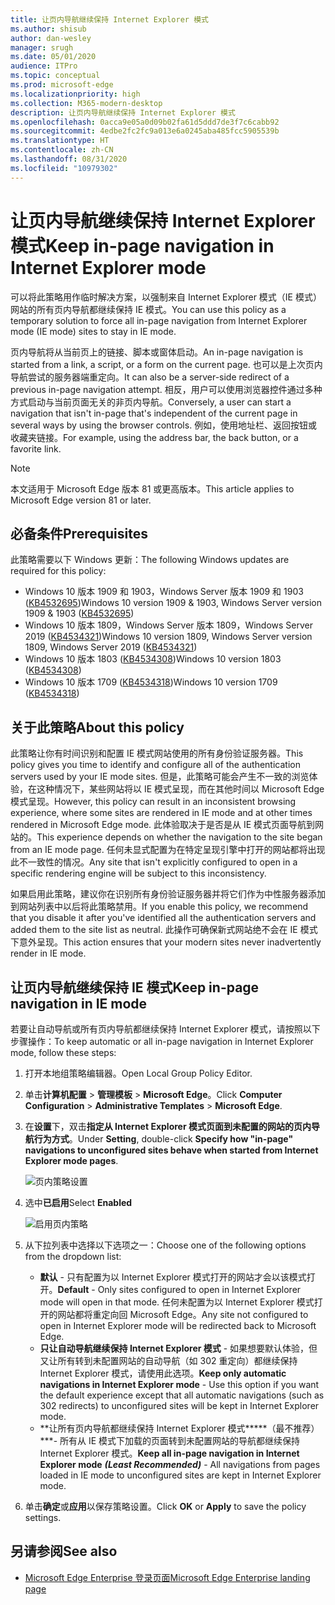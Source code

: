 ```yaml
---
title: 让页内导航继续保持 Internet Explorer 模式
ms.author: shisub
author: dan-wesley
manager: srugh
ms.date: 05/01/2020
audience: ITPro
ms.topic: conceptual
ms.prod: microsoft-edge
ms.localizationpriority: high
ms.collection: M365-modern-desktop
description: 让页内导航继续保持 Internet Explorer 模式
ms.openlocfilehash: 0acca9e05a0d09b02fa61d5ddd7de3f7c6cabb92
ms.sourcegitcommit: 4edbe2fc2fc9a013e6a0245aba485fcc5905539b
ms.translationtype: HT
ms.contentlocale: zh-CN
ms.lasthandoff: 08/31/2020
ms.locfileid: "10979302"
---
```

# <span data-ttu-id="b47dd-103">让页内导航继续保持 Internet Explorer 模式</span><span class="sxs-lookup"><span data-stu-id="b47dd-103">Keep in-page navigation in Internet Explorer mode</span></span>

<span data-ttu-id="b47dd-104">可以将此策略用作临时解决方案，以强制来自 Internet Explorer 模式（IE 模式）网站的所有页内导航都继续保持 IE 模式。</span><span class="sxs-lookup"><span data-stu-id="b47dd-104">You can use this policy as a temporary solution to force all in-page navigation from Internet Explorer mode (IE mode) sites to stay in IE mode.</span></span>

<span data-ttu-id="b47dd-105">页内导航将从当前页上的链接、脚本或窗体启动。</span><span class="sxs-lookup"><span data-stu-id="b47dd-105">An in-page navigation is started from a link, a script, or a form on the current page.</span></span> <span data-ttu-id="b47dd-106">也可以是上次页内导航尝试的服务器端重定向。</span><span class="sxs-lookup"><span data-stu-id="b47dd-106">It can also be a server-side redirect of a previous in-page navigation attempt.</span></span> <span data-ttu-id="b47dd-107">相反，用户可以使用浏览器控件通过多种方式启动与当前页面无关的非页内导航。</span><span class="sxs-lookup"><span data-stu-id="b47dd-107">Conversely, a user can start a navigation that isn't in-page that's independent of the current page in several ways by using the browser controls.</span></span> <span data-ttu-id="b47dd-108">例如，使用地址栏、返回按钮或收藏夹链接。</span><span class="sxs-lookup"><span data-stu-id="b47dd-108">For example, using the address bar, the back button, or a favorite link.</span></span>

>[!NOTE]
><span data-ttu-id="b47dd-109">本文适用于 Microsoft Edge 版本 81 或更高版本。</span><span class="sxs-lookup"><span data-stu-id="b47dd-109">This article applies to Microsoft Edge version 81 or later.</span></span>

## <span data-ttu-id="b47dd-110">必备条件</span><span class="sxs-lookup"><span data-stu-id="b47dd-110">Prerequisites</span></span>

<span data-ttu-id="b47dd-111">此策略需要以下 Windows 更新：</span><span class="sxs-lookup"><span data-stu-id="b47dd-111">The following Windows updates are required for this policy:</span></span>

- <span data-ttu-id="b47dd-112">Windows 10 版本 1909 和 1903，Windows Server 版本 1909 和 1903 ([KB4532695](https://support.microsoft.com/help/4532695))</span><span class="sxs-lookup"><span data-stu-id="b47dd-112">Windows 10 version 1909 & 1903, Windows Server version 1909 & 1903  ([KB4532695](https://support.microsoft.com/help/4532695))</span></span>
- <span data-ttu-id="b47dd-113">Windows 10 版本 1809，Windows Server 版本 1809，Windows Server 2019 ([KB4534321](https://support.microsoft.com/help/4534321))</span><span class="sxs-lookup"><span data-stu-id="b47dd-113">Windows 10 version 1809, Windows Server version 1809, Windows Server 2019 ([KB4534321](https://support.microsoft.com/help/4534321))</span></span>
- <span data-ttu-id="b47dd-114">Windows 10 版本 1803 ([KB4534308](https://support.microsoft.com/help/4534308))</span><span class="sxs-lookup"><span data-stu-id="b47dd-114">Windows 10 version 1803 ([KB4534308](https://support.microsoft.com/help/4534308))</span></span>
- <span data-ttu-id="b47dd-115">Windows 10 版本 1709 ([KB4534318](https://support.microsoft.com/help/4534318))</span><span class="sxs-lookup"><span data-stu-id="b47dd-115">Windows 10 version 1709 ([KB4534318](https://support.microsoft.com/help/4534318))</span></span>


## <span data-ttu-id="b47dd-116">关于此策略</span><span class="sxs-lookup"><span data-stu-id="b47dd-116">About this policy</span></span>

<span data-ttu-id="b47dd-117">此策略让你有时间识别和配置 IE 模式网站使用的所有身份验证服务器。</span><span class="sxs-lookup"><span data-stu-id="b47dd-117">This policy gives you time to identify and configure all of the authentication servers used by your IE mode sites.</span></span> <span data-ttu-id="b47dd-118">但是，此策略可能会产生不一致的浏览体验，在这种情况下，某些网站将以 IE 模式呈现，而在其他时间以 Microsoft Edge 模式呈现。</span><span class="sxs-lookup"><span data-stu-id="b47dd-118">However, this policy can result in an inconsistent browsing experience, where some sites are rendered in IE mode and at other times rendered in Microsoft Edge mode.</span></span> <span data-ttu-id="b47dd-119">此体验取决于是否是从 IE 模式页面导航到网站的。</span><span class="sxs-lookup"><span data-stu-id="b47dd-119">This experience depends on whether the navigation to the site began from an IE mode page.</span></span> <span data-ttu-id="b47dd-120">任何未显式配置为在特定呈现引擎中打开的网站都将出现此不一致性的情况。</span><span class="sxs-lookup"><span data-stu-id="b47dd-120">Any site that isn't explicitly configured to open in a specific rendering engine will be subject to this inconsistency.</span></span>

<span data-ttu-id="b47dd-121">如果启用此策略，建议你在识别所有身份验证服务器并将它们作为中性服务器添加到网站列表中以后将此策略禁用。</span><span class="sxs-lookup"><span data-stu-id="b47dd-121">If you enable this policy, we recommend that you disable it after you've identified all the authentication servers and added them to the site list as neutral.</span></span> <span data-ttu-id="b47dd-122">此操作可确保新式网站绝不会在 IE 模式下意外呈现。</span><span class="sxs-lookup"><span data-stu-id="b47dd-122">This action ensures that your modern sites never inadvertently render in IE mode.</span></span>

## <span data-ttu-id="b47dd-123">让页内导航继续保持 IE 模式</span><span class="sxs-lookup"><span data-stu-id="b47dd-123">Keep in-page navigation in IE mode</span></span>

<span data-ttu-id="b47dd-124">若要让自动导航或所有页内导航都继续保持 Internet Explorer 模式，请按照以下步骤操作：</span><span class="sxs-lookup"><span data-stu-id="b47dd-124">To keep automatic or all in-page navigation in Internet Explorer mode, follow these steps:</span></span>

1. <span data-ttu-id="b47dd-125">打开本地组策略编辑器。</span><span class="sxs-lookup"><span data-stu-id="b47dd-125">Open Local Group Policy Editor.</span></span>
2. <span data-ttu-id="b47dd-126">单击**计算机配置** > **管理模板** > **Microsoft Edge**。</span><span class="sxs-lookup"><span data-stu-id="b47dd-126">Click **Computer Configuration** > **Administrative Templates** > **Microsoft Edge**.</span></span>
3. <span data-ttu-id="b47dd-127">在**设置**下，双击**指定从 Internet Explorer 模式页面到未配置的网站的页内导航行为方式**。</span><span class="sxs-lookup"><span data-stu-id="b47dd-127">Under **Setting**, double-click **Specify how "in-page" navigations to unconfigured sites behave when started from Internet Explorer mode pages**.</span></span>

   ![页内策略设置](media/edge-learnmore-inpage-nav/learnmore-in-page-nav-settings.png)

4. <span data-ttu-id="b47dd-129">选中**已启用**</span><span class="sxs-lookup"><span data-stu-id="b47dd-129">Select **Enabled**</span></span> 

   ![启用页内策略](media/edge-learnmore-inpage-nav/learnmore-in-page-nav-enable.png)

5. <span data-ttu-id="b47dd-131">从下拉列表中选择以下选项之一：</span><span class="sxs-lookup"><span data-stu-id="b47dd-131">Choose one of the following options from the dropdown list:</span></span>

   - <span data-ttu-id="b47dd-132">**默认** - 只有配置为以 Internet Explorer 模式打开的网站才会以该模式打开。</span><span class="sxs-lookup"><span data-stu-id="b47dd-132">**Default** - Only sites configured to open in Internet Explorer mode will open in that mode.</span></span> <span data-ttu-id="b47dd-133">任何未配置为以 Internet Explorer 模式打开的网站都将重定向回 Microsoft Edge。</span><span class="sxs-lookup"><span data-stu-id="b47dd-133">Any site not configured to open in Internet Explorer mode will be redirected back to Microsoft Edge.</span></span>
   - <span data-ttu-id="b47dd-134">**只让自动导航继续保持 Internet Explorer 模式** - 如果想要默认体验，但又让所有转到未配置网站的自动导航（如 302 重定向）都继续保持 Internet Explorer 模式，请使用此选项。</span><span class="sxs-lookup"><span data-stu-id="b47dd-134">**Keep only automatic navigations in Internet Explorer mode** - Use this option if you want the default experience except that all automatic navigations (such as 302 redirects) to unconfigured sites will be kept in Internet Explorer mode.</span></span>
   - <span data-ttu-id="b47dd-135">\*\*让所有页内导航都继续保持 Internet Explorer 模式\*\*\*\*\*（最不推荐）\*\*\*- 所有从 IE 模式下加载的页面转到未配置网站的导航都继续保持 Internet Explorer 模式。</span><span class="sxs-lookup"><span data-stu-id="b47dd-135">**Keep all in-page navigation in Internet Explorer mode** ***(Least Recommended)*** - All navigations from pages loaded in IE mode to unconfigured sites are kept in Internet Explorer mode.</span></span>

6. <span data-ttu-id="b47dd-136">单击**确定**或**应用**以保存策略设置。</span><span class="sxs-lookup"><span data-stu-id="b47dd-136">Click **OK** or **Apply** to save the policy settings.</span></span>

## <span data-ttu-id="b47dd-137">另请参阅</span><span class="sxs-lookup"><span data-stu-id="b47dd-137">See also</span></span>

- [<span data-ttu-id="b47dd-138">Microsoft Edge Enterprise 登录页面</span><span class="sxs-lookup"><span data-stu-id="b47dd-138">Microsoft Edge Enterprise landing page</span></span>](https://aka.ms/EdgeEnterprise)
